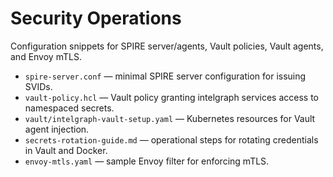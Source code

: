 # Security Operations

Configuration snippets for SPIRE server/agents, Vault policies, Vault agents, and Envoy mTLS.

- `spire-server.conf` — minimal SPIRE server configuration for issuing SVIDs.
- `vault-policy.hcl` — Vault policy granting intelgraph services access to namespaced secrets.
- `vault/intelgraph-vault-setup.yaml` — Kubernetes resources for Vault agent injection.
- `secrets-rotation-guide.md` — operational steps for rotating credentials in Vault and Docker.
- `envoy-mtls.yaml` — sample Envoy filter for enforcing mTLS.

